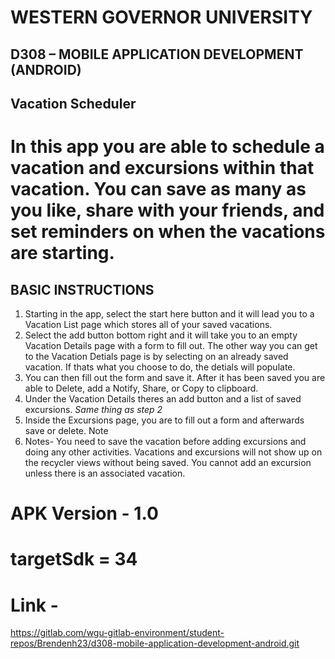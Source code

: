 # WESTERN GOVERNOR UNIVERSITY 
## D308 – MOBILE APPLICATION DEVELOPMENT (ANDROID)
## Vacation Scheduler
# In this app you are able to schedule a vacation and excursions within that vacation. You can save as many as you like, share with your friends, and set reminders on when the vacations are starting.
## BASIC INSTRUCTIONS
1. Starting in the app, select the start here button and it will lead you to a Vacation List page which stores all of your saved vacations.
2. Select the add button bottom right and it will take you to an empty Vacation Details page with a form to fill out. The other way you can get to the Vacation Detials page is by selecting on an already saved vacation. If thats what you choose to do, the detials will populate.
3. You can then fill out the form and save it. After it has been saved you are able to Delete, add a Notify, Share, or Copy to clipboard.
4. Under the Vacation Details theres an add button and a list of saved excursions. *Same thing as step 2* 
5. Inside the Excursions page, you are to fill out a form and afterwards save or delete. Note 
6. Notes-
You need to save the vacation before adding excursions and doing any other activities.
Vacations and excursions will not show up on the recycler views without being saved.
You cannot add an excursion unless there is an associated vacation.
# APK Version -  1.0
# targetSdk = 34



# Link - 
https://gitlab.com/wgu-gitlab-environment/student-repos/Brendenh23/d308-mobile-application-development-android.git

